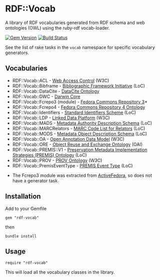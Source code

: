 RDF::Vocab
==========

A library of RDF vocabularies generated from RDF schema and web ontologies (OWL) using the ruby-rdf vocab-loader.

[![Gem Version](https://badge.fury.io/rb/rdf-vocab.svg)](http://badge.fury.io/rb/rdf-vocab)
[![Build Status](https://travis-ci.org/projecthydra-labs/rdf-vocab.svg?branch=master)](https://travis-ci.org/projecthydra-labs/rdf-vocab)

See the list of rake tasks in the `vocab` namespace for specific vocabulary generators.

## Vocabularies

- RDF::Vocab::ACL - [Web Access Control](http://www.w3.org/wiki/WebAccessControl) (W3C)
- RDF::Vocab::Bibframe - [Bibliographic Framework Initiative](http://bibframe.org/vocab/) (LoC)
- RDF::Vocab::DataCite - [DataCite Ontology](http://purl.org/spar/datacite/)
- RDF::Vocab::DWC - [Darwin Core](http://rs.tdwg.org/dwc/terms/)
- RDF::Vocab::Fcrepo3 (module) - [Fedora Commons Repository 3](https://github.com/fcrepo3)*
- RDF::Vocab::Fcrepo4 - [Fedora Commons Repository 4 Ontology](http://fedora.info/definitions/v4/repository)
- RDF::Vocab::Identifiers - [Standard Identifiers Scheme](http://id.loc.gov/vocabulary/identifiers.html) (LoC)
- RDF::Vocab::LDP - [Linked Data Platform](http://www.w3.org/TR/ldp/) (W3C)
- RDF::Vocab::MADS - [Metadata Authority Description Schema](http://www.loc.gov/standards/mads/) (LoC) 
- RDF::Vocab::MARCRelators - [MARC Code List for Relators](http://id.loc.gov/vocabulary/relators.html) (LoC)
- RDF::Vocab::MODS - [Metadata Object Description Schema](http://www.loc.gov/standards/mods/) (LoC)
- RDF::Vocab::OA - [Open Annotation Data Model](http://www.w3.org/ns/oa) (W3C)
- RDF::Vocab::ORE - [Object Reuse and Exchange Ontology](http://www.openarchives.org/ore/1.0/rdfxml) (OAI)
- RDF::Vocab::PREMIS::V1 - [Preservation Metadata Implementation Strategies (PREMIS) Ontology](http://id.loc.gov/ontologies/premis.html) (LoC)
- RDF::Vocab::PROV - [PROV Ontology](http://www.w3.org/TR/prov-o/) (W3C)
- RDF::Vocab::PremisEventType - [PREMIS Event Type](http://id.loc.gov/vocabulary/preservation/eventType.html) (LoC)

* The Fcrepo3 module was extracted from [ActiveFedora](https://github.com/projecthydra/active_fedora), so does not have a generator task.

## Installation

Add to your Gemfile

    gem "rdf-vocab"

then

    bundle install
    
## Usage

    require "rdf-vocab"
    
This will load all the vocabulary classes in the library.
